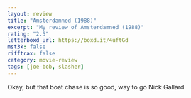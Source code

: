 ```yaml
---
layout: review
title: "Amsterdamned (1988)"
excerpt: "My review of Amsterdamned (1988)"
rating: "2.5"
letterboxd_url: https://boxd.it/4uftGd
mst3k: false
rifftrax: false
category: movie-review
tags: [joe-bob, slasher]
---
```


Okay, but that boat chase is so good, way to go Nick Gallard
